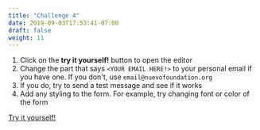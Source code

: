 ```yaml
---
title: "Challenge 4"
date: 2019-09-03T17:53:41-07:00
draft: false
weight: 11
---
```

                            
1. Click on the <strong>try it yourself!</strong> button to open the editor
2. Change the part that says <code>&lt;YOUR EMAIL HERE!&gt;</code> to your personal email if you have one. If you don't, use `email@nuevofoundation.org`
3. If you do, try to send a test message and see if it works
4. Add any styling to the form. For example, try changing font or color of the form

<a class="my-2 mx-4 btn btn-info" href="https://codepen.io/Sunny-Dee/pen/KEyGZo" target="_blank">Try it yourself!</a>
                        